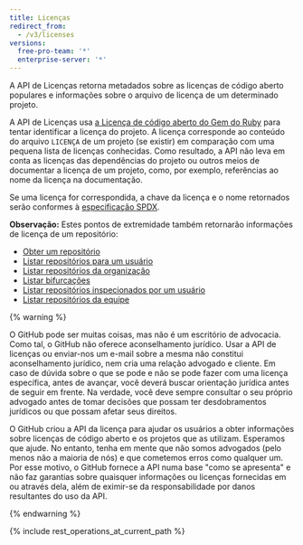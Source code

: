 ```yaml
---
title: Licenças
redirect_from:
  - /v3/licenses
versions:
  free-pro-team: '*'
  enterprise-server: '*'
---
```


A API de Licenças retorna metadados sobre as licenças de código aberto populares e informações sobre o arquivo de licença de um determinado projeto.

A API de Licenças usa [a Licença de código aberto do Gem do Ruby](https://github.com/benbalter/licensee) para tentar identificar a licença do projeto. A licença corresponde ao conteúdo do arquivo `LICENÇA` de um projeto (se existir) em comparação com uma pequena lista de licenças conhecidas. Como resultado, a API não leva em conta as licenças das dependências do projeto ou outros meios de documentar a licença de um projeto, como, por exemplo, referências ao nome da licença na documentação.

Se uma licença for correspondida, a chave da licença e o nome retornados serão conformes à [especificação SPDX](https://spdx.org/).

**Observação:** Estes pontos de extremidade também retornarão informações de licença de um repositório:

- [Obter um repositório](/v3/repos/#get-a-repository)
- [Listar repositórios para um usuário](/v3/repos/#list-repositories-for-a-user)
- [Listar repositórios da organização](/v3/repos/#list-organization-repositories)
- [Listar bifurcações](/rest/reference/repos#list-forks)
- [Listar repositórios inspecionados por um usuário](/rest/reference/activity#list-repositories-watched-by-a-user)
- [Listar repositórios da equipe](/v3/teams/#list-team-repositories)

{% warning %}

O GitHub pode ser muitas coisas, mas não é um escritório de advocacia. Como tal, o GitHub não oferece aconselhamento jurídico. Usar a API de licenças ou enviar-nos um e-mail sobre a mesma não constitui aconselhamento jurídico, nem cria uma relação advogado e cliente. Em caso de dúvida sobre o que se pode e não se pode fazer com uma licença específica, antes de avançar, você deverá buscar orientação jurídica antes de seguir em frente. Na verdade, você deve sempre consultar o seu próprio advogado antes de tomar decisões que possam ter desdobramentos jurídicos ou que possam afetar seus direitos.

O GitHub criou a API da licença para ajudar os usuários a obter informações sobre licenças de código aberto e os projetos que as utilizam. Esperamos que ajude. No entanto, tenha em mente que não somos advogados (pelo menos não a maioria de nós) e que cometemos erros como qualquer um. Por esse motivo, o GitHub fornece a API numa base "como se apresenta" e não faz garantias sobre quaisquer informações ou licenças fornecidas em ou através dela, além de eximir-se da responsabilidade por danos resultantes do uso da API.

{% endwarning %}

{% include rest_operations_at_current_path %}
